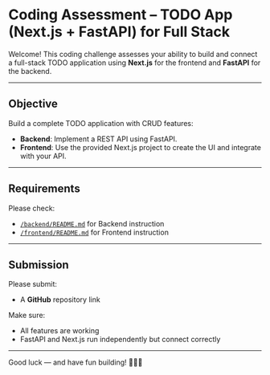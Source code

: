 # Coding Assessment – TODO App (Next.js + FastAPI) for Full Stack

Welcome! This coding challenge assesses your ability to build and connect a full-stack TODO application using **Next.js** for the frontend and **FastAPI** for the backend.

---

## Objective

Build a complete TODO application with CRUD features:

- **Backend**: Implement a REST API using FastAPI.
- **Frontend**: Use the provided Next.js project to create the UI and integrate with your API.

---

## Requirements

Please check:

- [`/backend/README.md`](./backend/README.md) for Backend instruction
- [`/frontend/README.md`](./frontend/README.md) for Frontend instruction

---

## Submission

Please submit:

- A **GitHub** repository link

Make sure:

- All features are working
- FastAPI and Next.js run independently but connect correctly

---

Good luck — and have fun building! 🚀🧑‍💻
